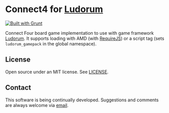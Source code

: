 ﻿Connect4 for [Ludorum](http://github.com/LeonardoVal/ludorum.js)
=================================================================

[![Built with Grunt](https://cdn.gruntjs.com/builtwith.png)](http://gruntjs.com/)

Connect Four board game implementation to use with game framework [Ludorum](http://github.com/LeonardoVal/ludorum.js). It supports loading with AMD (with [RequireJS](http://requirejs.org/)) or a script tag (sets `ludorum_gamepack` in the global namespace).

## License

Open source under an MIT license. See [LICENSE](LICENSE.md).

## Contact

This software is being continually developed. Suggestions and comments are always welcome via [email](mailto:leonardo.val@creatartis.com).
